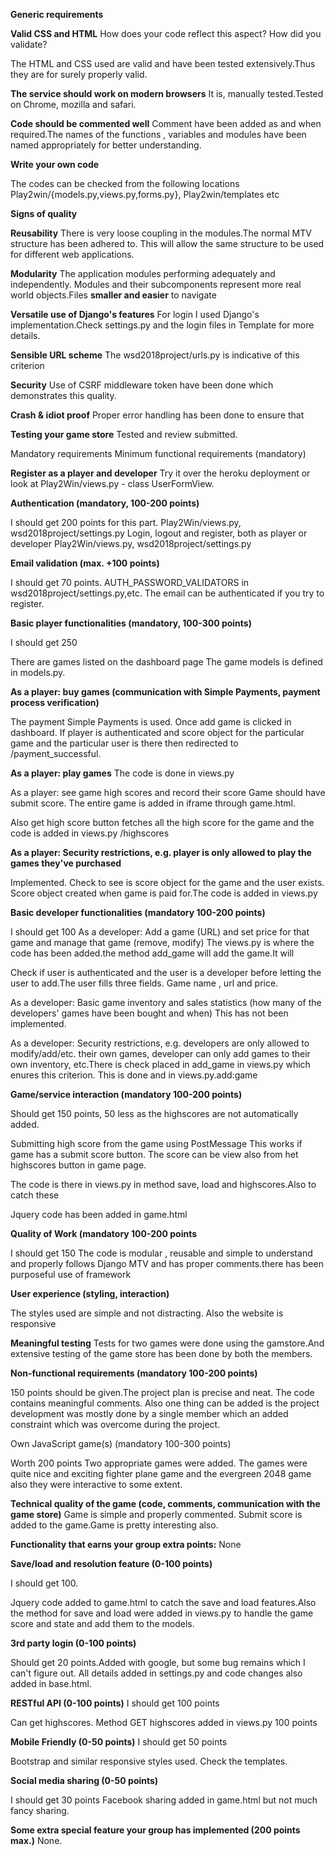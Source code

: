 **Generic requirements**

**Valid CSS and HTML**
How does your code reflect this aspect? How did you validate?

The HTML and CSS used are valid and have been tested extensively.Thus they are for surely properly valid.

**The service should work on modern browsers**
It is, manually tested.Tested on Chrome, mozilla and safari.

**Code should be commented well**
Comment have been added as and when required.The names of the functions , variables and modules have been named appropriately for better understanding.

**Write your own code**

The codes can be checked from the following locations
Play2win/{models.py,views.py,forms.py}, Play2win/templates etc


**Signs of quality**

**Reusability**
There is very loose coupling in the modules.The normal MTV structure has been adhered to. This will allow the same structure to be used for different web applications.

**Modularity**
The application modules performing adequately and independently. Modules and their subcomponents represent more real world objects.Files **smaller and easier** to navigate

**Versatile use of Django&#39;s features**
For login I used Django&#39;s implementation.Check settings.py and the login files in Template for more details.

**Sensible URL scheme**
The wsd2018project/urls.py is indicative of this criterion

**Security**
Use of CSRF middleware token have been done which demonstrates this quality.

**Crash &amp; idiot proof**
Proper error handling has been done to ensure that

**Testing your game store**
Tested and review submitted.


Mandatory requirements
Minimum functional requirements (mandatory)

**Register as a player and developer**
Try it over the heroku deployment or look at Play2Win/views.py - class UserFormView.


**Authentication (mandatory, 100-200 points)**

I should get 200 points for this part. Play2Win/views.py, wsd2018project/settings.py
Login, logout and register, both as player or developer
Play2Win/views.py, wsd2018project/settings.py

**Email validation (max. +100 points)**

I should get 70 points.
AUTH\_PASSWORD\_VALIDATORS in wsd2018project/settings.py,etc. The email can be authenticated if you try to register.


**Basic player functionalities (mandatory, 100-300 points)**

I should get 250

There are games listed on the dashboard page
The game models is defined in models.py.

**As a player: buy games (communication with Simple Payments, payment process verification)**

The payment Simple Payments is used. Once add game is clicked in dashboard. If player is authenticated and score object for the particular game and the particular user is there then redirected to /payment\_successful.

**As a player: play games**
The code is done in views.py

As a player: see game high scores and record their score
Game should have submit score. The entire game is added in iframe through game.html.

Also get high score button fetches all the high score for the game and the code is added in views.py /highscores



**As a player: Security restrictions, e.g. player is only allowed to play the games they&#39;ve purchased**

Implemented. Check to see is score object for the game and the user exists. Score object created when game is paid for.The code is added in views.py

**Basic developer functionalities (mandatory 100-200 points)**

I should get 100
As a developer: Add a game (URL) and set price for that game and manage that game (remove, modify)
The views.py is where the code has been added.the method add\_game will add the game.It will

Check if user is authenticated and the user is a developer before letting the user to add.The user fills three fields. Game name , url and price.

As a developer: Basic game inventory and sales statistics (how many of the developers&#39; games have been bought and when)
This has not been implemented.

As a developer: Security restrictions, e.g. developers are only allowed to modify/add/etc. their own games, developer can only add games to their own inventory, etc.There is check placed in add\_game in views.py which enures this criterion.
This is done and in views.py.add:game

**Game/service interaction (mandatory 100-200 points)**

Should get 150 points, 50 less as the highscores are not automatically added.

Submitting high score from the game using PostMessage
This works if game has a submit score button. The score can be view also from het highscores button in game page.

The code is there in views.py in method save, load and highscores.Also to catch these

Jquery code has been added in game.html


**Quality of Work (mandatory 100-200 points**

I should get 150
The code is modular , reusable and simple to understand and properly follows Django MTV and has proper comments.there has been purposeful use of framework





**User experience (styling, interaction)**

The styles used are simple and not distracting. Also the website is responsive

**Meaningful testing**
Tests for two games were done using the gamstore.And extensive testing of the game store has been done by both the members.

**Non-functional requirements (mandatory 100-200 points)**

150 points should be given.The project plan is precise and neat. The code contains meaningful comments. Also one thing can be added is the project development was mostly done by a single member which an added constraint which was overcome during the project.


Own JavaScript game(s) (mandatory 100-300  points)

Worth 200 points
Two appropriate games were added. The games were quite nice and exciting fighter plane game and the evergreen 2048 game also they were interactive to some extent.

**Technical quality of the game (code, comments, communication with the game store)**
Game is simple and properly commented. Submit score is added to the game.Game is pretty interesting also.



**Functionality that earns your group extra points:** None

**Save/load and resolution feature (0-100 points)**

I should get 100.

Jquery code added to game.html to catch the save and load features.Also the method for save and load were added in views.py to handle the game score and state and add them to the models.

**3rd party login (0-100 points)**

Should get 20 points.Added with google, but some bug remains which I can&#39;t figure out. All details added in settings.py and code changes also added in base.html.

**RESTful API (0-100 points)**
I should get 100 points

Can get highscores.  Method GET highscores added in views.py  100 points

**Mobile Friendly (0-50 points)**
I should get 50 points

Bootstrap and similar responsive styles used. Check the templates.

**Social media sharing (0-50 points)**

I should get 30 points
Facebook sharing added in game.html but not much fancy sharing.

**Some extra special feature your group has implemented (200 points max.)**
None.